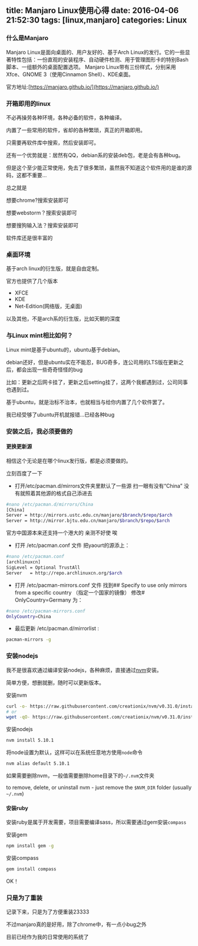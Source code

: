 title: Manjaro Linux使用心得
date: 2016-04-06 21:52:30
tags: [linux,manjaro]
categories: Linux
---

### 什么是Manjaro

Manjaro Linux是面向桌面的、用户友好的、基于Arch Linux的发行。它的一些显著特性包括：一份直观的安装程序、自动硬件检测、用于管理图形卡的特别Bash脚本、一组额外的桌面配置选项。 Manjaro Linux带有三份样式，分别采用Xfce、GNOME 3（使用Cinnamon Shell）、KDE桌面。

官方地址:[https://manjaro.github.io/](https://manjaro.github.io/)

<!-- more -->

### 开箱即用的linux

不必再操劳各种环境，各种必备的软件，各种编译。

内置了一些常用的软件，省却的各种繁琐，真正的开箱即用。

只需要再软件库中搜索，然后安装即可。

还有一个优势就是：居然有QQ，debian系的安装deb包，老是会有各种bug。

但是这个至少能正常使用，免去了很多繁琐，虽然我不知道这个软件用的是谁的源码，这都不重要...

总之就是

想要chrome?搜索安装即可

想要webstorm？搜索安装即可

想要搜狗输入法？搜索安装即可

软件库还是很丰富的

### 桌面环境

基于arch linux的衍生版，就是自由定制。

官方也提供了几个版本

* XFCE
* KDE
* Net-Edition(网络版，无桌面)

以及其他，不是arch系的衍生版，比如天朝的深度

### 与Linux mint相比如何？

Linux mint是基于ubuntu的，ubuntu基于debian。

debian还好，但是ubuntu实在不能忍，BUG奇多，连公司用的LTS版在更新之后，都会出现一些奇奇怪怪的bug

比如：更新之后网卡挂了，更新之后setting挂了，这两个我都遇到过，公司同事也遇到过。

基于ubuntu，就是治标不治本，也就相当与给你内置了几个软件罢了。

我已经受够了ubuntu开机就报错...已经各种bug

### 安装之后，我必须要做的

#### 更换更新源

相信这个无论是在哪个linux发行版，都是必须要做的。

立刻百度了一下

* 打开/etc/pacman.d/mirrors文件夹里默认了一些源 扫一眼有没有“China” 没有就照着其他源的格式自己添进去

```bash
#nano /etc/pacman.d/mirrors/China
[China]
Server = http://mirrors.ustc.edu.cn/manjaro/$branch/$repo/$arch
Server = http://mirror.bjtu.edu.cn/manjaro/$branch/$repo/$arch
  ```

官方中国源本来还支持一个港大的 亲测不好使 唉

* 打开 /etc/pacman.conf 文件 把yaourt的源添上：

```bash
#nano /etc/pacman.conf
[archlinuxcn]
SigLevel = Optional TrustAll
Server   = http://repo.archlinuxcn.org/$arch
```

* 打开 /etc/pacman-mirrors.conf 文件 找到## Specify to use only mirrors from a specific country （指定一个国家的镜像） 修改# OnlyCountry=Germany 为：

```bash
#nano /etc/pacman-mirrors.conf
OnlyCountry=China
```

* 最后更新 /etc/pacman.d/mirrorlist :

```bash
pacman-mirrors -g
```

### 安装nodejs

我不是很喜欢通过编译安装nodejs，各种麻烦，直接通过[nvm](https://github.com/creationix/nvm)安装。

简单方便，想删就删，随时可以更新版本。

安装nvm

```bash
curl -o- https://raw.githubusercontent.com/creationix/nvm/v0.31.0/install.sh | bash
# or
wget -qO- https://raw.githubusercontent.com/creationix/nvm/v0.31.0/install.sh | bash
```

安装nodejs
```bash
nvm install 5.10.1
```

将node设置为默认，这样可以在系统任意地方使用``node``命令

```bash
nvm alias default 5.10.1
```

如果需要删除nvm，一般值需要删除home目录下的``~/.nvm``文件夹

to remove, delete, or uninstall nvm - just remove the `$NVM_DIR` folder (usually `~/.nvm`)

#### 安装ruby

安装ruby是属于开发需要，项目需要编译sass，所以需要通过gem安装``compass``

安装gem

```bash
npm install gem -g
```

安装compass

```bash
gem install compass
```

OK！

### 只是为了重装

记录下来，只是为了方便重装23333

不过manjaro真的是好用，除了chrome中，有一点小bug之外

目前已经作为我的日常使用的系统了
